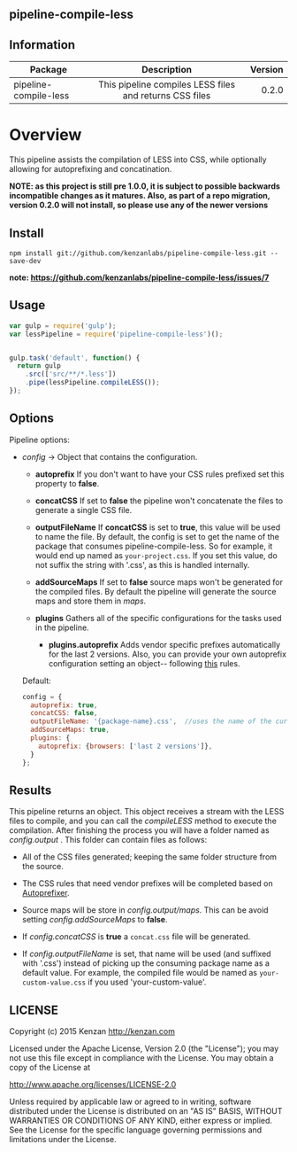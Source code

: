 ## pipeline-compile-less


## Information

| Package       | Description   | Version|
| ------------- |:-------------:| -----:|
| pipeline-compile-less| This pipeline compiles LESS files and returns CSS files | 0.2.0 |

# Overview

This pipeline assists the compilation of LESS into CSS, while optionally allowing for autoprefixing and concatination.

**NOTE: as this project is still pre 1.0.0, it is subject to possible backwards incompatible changes as it matures.
Also, as part of a repo migration, version 0.2.0 will not install, so please use any of the newer versions**

## Install
`npm install git://github.com/kenzanlabs/pipeline-compile-less.git --save-dev`

**note: https://github.com/kenzanlabs/pipeline-compile-less/issues/7**

## Usage
```javascript
var gulp = require('gulp');
var lessPipeline = require('pipeline-compile-less')();


gulp.task('default', function() {
  return gulp
    .src(['src/**/*.less'])
    .pipe(lessPipeline.compileLESS());
});
```

## Options

Pipeline options:
* _config_ -> Object that contains the configuration.

    * __autoprefix__ If you don't want to have your CSS rules prefixed set this property to __false__.
    
    * __concatCSS__ If set to __false__ the pipeline won't concatenate the files to generate a single CSS file.

    * __outputFileName__ If __concatCSS__ is set to __true__, this value will be used to name the file. By default, the config is set to get the name of the package that consumes pipeline-compile-less. So for example, it would end up named as `your-project.css`. If you set this value, do not suffix the string with '.css', as this is handled internally.

    * __addSourceMaps__ If set to __false__ source maps won't be generated for the compiled files. By default the pipeline will generate the source maps and store them in _maps_.

    * __plugins__ Gathers all of the specific configurations for the tasks used in the pipeline.

      * __plugins.autoprefix__ Adds vendor specific prefixes automatically for the last 2 versions. Also, you can provide your own autoprefix configuration setting an object-- following [this](https://github.com/postcss/autoprefixer#browsers) rules.


  Default:
  ```javascript
  config = {
    autoprefix: true,
    concatCSS: false,
    outputFileName: '{package-name}.css',  //uses the name of the current package, from package.json
    addSourceMaps: true,
    plugins: {
      autoprefix: {browsers: ['last 2 versions']},
    }
  };
  ```  

## Results

This pipeline returns an object. This object receives a stream with the LESS files to compile, and you can call the _compileLESS_ method to execute the compilation. After finishing the process you will have a folder named as _config.output_ . This folder can contain files as follows:

  + All of the CSS files generated; keeping the same folder structure from the source.

  + The CSS rules that need vendor prefixes will be completed based on [Autoprefixer](https://github.com/postcss/autoprefixer).

  + Source maps will be store in _config.output/maps_. This can be avoid setting _config.addSourceMaps_ to __false__.

  + If _config.concatCSS_ is __true__ a `concat.css` file will be generated.
  
  + If _config.outputFileName_ is set, that name will be used (and suffixed with '.css') instead of picking up the consuming package name as a default value. For example, the compiled file would be named as `your-custom-value.css` if you used 'your-custom-value'.


## LICENSE

Copyright (c) 2015 Kenzan <http://kenzan.com>

Licensed under the Apache License, Version 2.0 (the "License");
you may not use this file except in compliance with the License.
You may obtain a copy of the License at

  http://www.apache.org/licenses/LICENSE-2.0

Unless required by applicable law or agreed to in writing, software
distributed under the License is distributed on an "AS IS" BASIS,
WITHOUT WARRANTIES OR CONDITIONS OF ANY KIND, either express or implied.
See the License for the specific language governing permissions and
limitations under the License.
